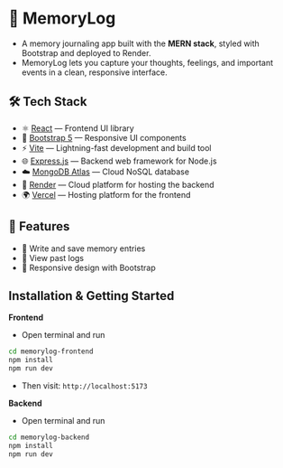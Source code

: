 # 🧠 MemoryLog

- A memory journaling app built with the **MERN stack**, styled with Bootstrap and deployed to Render. 
- MemoryLog lets you capture your thoughts, feelings, and important events in a clean, responsive interface.

## 🛠️ Tech Stack

- ⚛️ [React](https://react.dev/) — Frontend UI library
- 🎨 [Bootstrap 5](https://getbootstrap.com/) — Responsive UI components
- ⚡ [Vite](https://vitejs.dev/) — Lightning-fast development and build tool
- 🌐 [Express.js](https://expressjs.com/) — Backend web framework for Node.js
- ☁️ [MongoDB Atlas](https://www.mongodb.com/products/platform/atlas-database) — Cloud NoSQL database
- 🚀 [Render](https://render.com/) — Cloud platform for hosting the backend
- 🌍 [Vercel](https://vercel.com/) — Hosting platform for the frontend


## 🤔 Features
- 📝 Write and save memory entries
- 📅 View past logs
- 🧭 Responsive design with Bootstrap

## Installation & Getting Started
**Frontend**
- Open terminal and run
```bash
cd memorylog-frontend
npm install
npm run dev
```
- Then visit: ```http://localhost:5173 ```

**Backend**
- Open terminal and run
```bash
cd memorylog-backend
npm install
npm run dev
```

